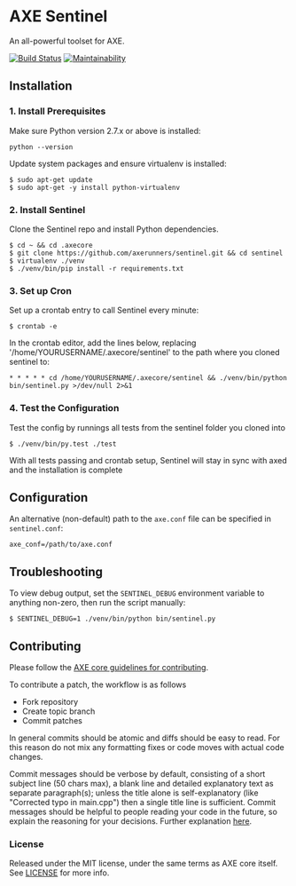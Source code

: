 # AXE Sentinel

An all-powerful toolset for AXE.

[![Build Status](https://travis-ci.org/AXErunners/sentinel.svg?branch=master)](https://travis-ci.org/AXErunners/sentinel)
[![Maintainability](https://api.codeclimate.com/v1/badges/cf201db73c11d50c78b4/maintainability)](https://codeclimate.com/github/AXErunners/sentinel/maintainability)

## Installation

### 1. Install Prerequisites

Make sure Python version 2.7.x or above is installed:

    python --version

Update system packages and ensure virtualenv is installed:

    $ sudo apt-get update
    $ sudo apt-get -y install python-virtualenv

### 2. Install Sentinel

Clone the Sentinel repo and install Python dependencies.

    $ cd ~ && cd .axecore
    $ git clone https://github.com/axerunners/sentinel.git && cd sentinel
    $ virtualenv ./venv
    $ ./venv/bin/pip install -r requirements.txt

### 3. Set up Cron

Set up a crontab entry to call Sentinel every minute:

    $ crontab -e

In the crontab editor, add the lines below, replacing '/home/YOURUSERNAME/.axecore/sentinel' to the path where you cloned sentinel to:

    * * * * * cd /home/YOURUSERNAME/.axecore/sentinel && ./venv/bin/python bin/sentinel.py >/dev/null 2>&1

### 4. Test the Configuration

Test the config by runnings all tests from the sentinel folder you cloned into

    $ ./venv/bin/py.test ./test

With all tests passing and crontab setup, Sentinel will stay in sync with axed and the installation is complete

## Configuration

An alternative (non-default) path to the `axe.conf` file can be specified in `sentinel.conf`:

    axe_conf=/path/to/axe.conf

## Troubleshooting

To view debug output, set the `SENTINEL_DEBUG` environment variable to anything non-zero, then run the script manually:

    $ SENTINEL_DEBUG=1 ./venv/bin/python bin/sentinel.py

## Contributing

Please follow the [AXE core guidelines for contributing](https://github.com/AXErunners/axe/blob/master/.github/CONTRIBUTING.md).

To contribute a patch, the workflow is as follows

   * Fork repository
   * Create topic branch
   * Commit patches

In general commits should be atomic and diffs should be easy to read. For this reason do not mix any formatting fixes or code moves with actual code changes.
    
Commit messages should be verbose by default, consisting of a short subject line (50 chars max), a blank line and detailed explanatory text as separate paragraph(s); unless the title alone is self-explanatory (like "Corrected typo in main.cpp") then a single title line is sufficient. Commit messages should be helpful to people reading your code in the future, so explain the reasoning for your decisions. Further explanation [here](http://chris.beams.io/posts/git-commit/).

### License

Released under the MIT license, under the same terms as AXE core itself. See [LICENSE](LICENSE) for more info.
